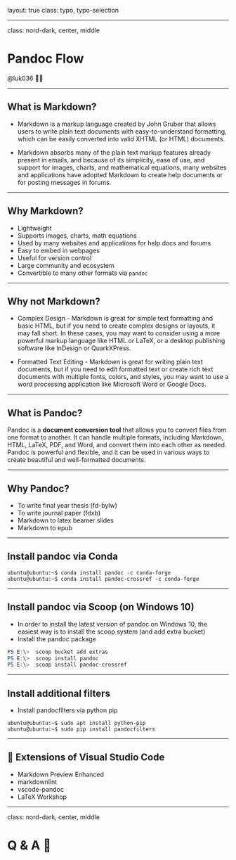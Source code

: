 layout: true
class: typo, typo-selection

---

class: nord-dark, center, middle

# Pandoc Flow

@luk036 👨‍💻

---

## What is Markdown?

- Markdown is a markup language created by John Gruber that allows users to write plain text documents with easy-to-understand formatting, which can be easily converted into valid XHTML (or HTML) documents.

- Markdown absorbs many of the plain text markup features already present in emails, and because of its simplicity, ease of use, and support for images, charts, and mathematical equations, many websites and applications have adopted Markdown to create help documents or for posting messages in forums.

---

## Why Markdown?

- Lightweight
- Supports images, charts, math equations
- Used by many websites and applications for help docs and forums
- Easy to embed in webpages
- Useful for version control
- Large community and ecosystem
- Convertible to many other formats via `pandoc`

---

## Why not Markdown?

- Complex Design - Markdown is great for simple text formatting and basic HTML, but if you need to create complex designs or layouts, it may fall short. In these cases, you may want to consider using a more powerful markup language like HTML or LaTeX, or a desktop publishing software like InDesign or QuarkXPress.

- Formatted Text Editing - Markdown is great for writing plain text documents, but if you need to edit formatted text or create rich text documents with multiple fonts, colors, and styles, you may want to use a word processing application like Microsoft Word or Google Docs.

---

## What is Pandoc?

Pandoc is a **document conversion tool** that allows you to convert files from one format to another. It can handle multiple formats, including Markdown, HTML, LaTeX, PDF, and Word, and convert them into each other as needed. Pandoc is powerful and flexible, and it can be used in various ways to create beautiful and well-formatted documents.

---

## Why Pandoc?

- To write final year thesis (fd-bylw)
- To write journal paper (fdxb)
- Markdown to latex beamer slides
- Markdown to epub

---

## Install pandoc via Conda

```terminal
ubuntu@ubuntu:~$ conda install pandoc -c conda-forge
ubuntu@ubuntu:~$ conda install pandoc-crossref -c conda-forge
```

---

## Install pandoc via Scoop (on Windows 10)

- In order to install the latest version of pandoc on Windows 10, the
  easiest way is to install the scoop system (and add extra bucket)
- Install the pandoc package

```powershell
PS E:\>  scoop bucket add extras
PS E:\>  scoop install pandoc
PS E:\>  scoop install pandoc-crossref
```

---

## Install additional filters

- Install pandocfilters via python pip

```terminal
ubuntu@ubuntu:~$ sudo apt install python-pip
ubuntu@ubuntu:~$ sudo pip install pandocfilters
```

---

## 🧩 Extensions of Visual Studio Code

- Markdown Preview Enhanced
- markdownlint
- vscode-pandoc
- LaTeX Workshop

---

class: nord-dark, center, middle

# Q & A 🎤
